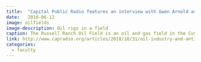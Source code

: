```yaml
---
title:  "Capital Public Radio features an interview with Gwen Arnold as she discusses her work and the debate over fracking in San Luis Obispo"
date:   2018-06-12
image: oilfields
image-description: Oil rigs in a field
caption: The Russell Ranch Oil Field is an oil and gas field in the Cuyama Valley of northern Santa Barbara and southern San Luis Obispo Counties.
link: http://www.capradio.org/articles/2018/10/31/oil-industry-and-anti-fracking-advocates-collide-in-san-luis-obispo-this-election-season-along-with-millions-in-campaign-dollars/
categories:
  - faculty
---
```

